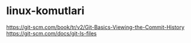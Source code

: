# linux-komutlari
https://git-scm.com/book/tr/v2/Git-Basics-Viewing-the-Commit-History
https://git-scm.com/docs/git-ls-files
